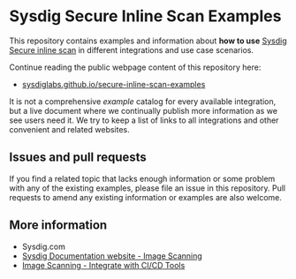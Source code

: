 # Sysdig Secure Inline Scan Examples

This repository contains examples and information about **how to use** [Sysdig Secure inline scan](https://docs.sysdig.com/en/integrate-with-ci-cd-tools.html) in different integrations and use case scenarios.

Continue reading the public webpage content of this repository here:

* [sysdiglabs.github.io/secure-inline-scan-examples](https://sysdiglabs.github.io/secure-inline-scan-examples)

It is not a comprehensive _example_ catalog for every available integration, but a live document where we continually publish more information as we see users need it. We try to keep a list of links to all integrations and other convenient and related websites.

## Issues and pull requests

If you find a related topic that lacks enough information or some problem with any of the existing examples, please file an issue in this repository. Pull requests to amend any existing information or examples are also welcome.

## More information

* Sysdig.com
* [Sysdig Documentation website - Image Scanning](https://docs.sysdig.com/en/image-scanning.html)
* [Image Scanning - Integrate with CI/CD Tools](https://docs.sysdig.com/en/integrate-with-ci-cd-tools.html)

